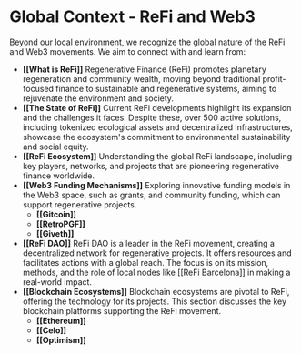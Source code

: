 # Global Context - ReFi and Web3

Beyond our local environment, we recognize the global nature of the ReFi and Web3 movements. We aim to connect with and learn from:

- **[[What is ReFi]]**
    Regenerative Finance (ReFi) promotes planetary regeneration and community wealth, moving beyond traditional profit-focused finance to sustainable and regenerative systems, aiming to rejuvenate the environment and society.
- **[[The State of ReFi]]**
    Current ReFi developments highlight its expansion and the challenges it faces. Despite these, over 500 active solutions, including tokenized ecological assets and decentralized infrastructures, showcase the ecosystem's commitment to environmental sustainability and social equity.
- **[[ReFi Ecosystem]]**
    Understanding the global ReFi landscape, including key players, networks, and projects that are pioneering regenerative finance worldwide.
- **[[Web3 Funding Mechanisms]]**
    Exploring innovative funding models in the Web3 space, such as grants, and community funding, which can support regenerative projects.
    - **[[Gitcoin]]**
    - **[[RetroPGF]]**
    - **[[Giveth]]**
- **[[ReFi DAO]]**
    ReFi DAO is a leader in the ReFi movement, creating a decentralized network for regenerative projects. It offers resources and facilitates actions with a global reach. The focus is on its mission, methods, and the role of local nodes like [[ReFi Barcelona]] in making a real-world impact.
- **[[Blockchain Ecosystems]]**
    Blockchain ecosystems are pivotal to ReFi, offering the technology for its projects. This section discusses the key blockchain platforms supporting the ReFi movement.
    - **[[Ethereum]]**
    - **[[Celo]]**
    - **[[Optimism]]**